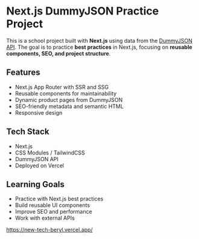 # Next.js DummyJSON Practice Project

This is a school project built with **Next.js** using data from the [DummyJSON API](https://dummyjson.com/). The goal is to practice **best practices** in Next.js, focusing on **reusable components, SEO, and project structure**.

## Features

* Next.js App Router with SSR and SSG
* Reusable components for maintainability
* Dynamic product pages from DummyJSON
* SEO-friendly metadata and semantic HTML
* Responsive design

## Tech Stack

* Next.js
* CSS Modules / TailwindCSS
* DummyJSON API
* Deployed on Vercel

## Learning Goals

* Practice with Next.js best practices
* Build reusable UI components
* Improve SEO and performance
* Work with external APIs

https://new-tech-beryl.vercel.app/